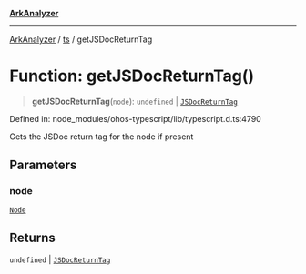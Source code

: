 [**ArkAnalyzer**](../../../../README.md)

***

[ArkAnalyzer](../../../../globals.md) / [ts](../README.md) / getJSDocReturnTag

# Function: getJSDocReturnTag()

> **getJSDocReturnTag**(`node`): `undefined` \| [`JSDocReturnTag`](../interfaces/JSDocReturnTag.md)

Defined in: node\_modules/ohos-typescript/lib/typescript.d.ts:4790

Gets the JSDoc return tag for the node if present

## Parameters

### node

[`Node`](../interfaces/Node.md)

## Returns

`undefined` \| [`JSDocReturnTag`](../interfaces/JSDocReturnTag.md)
